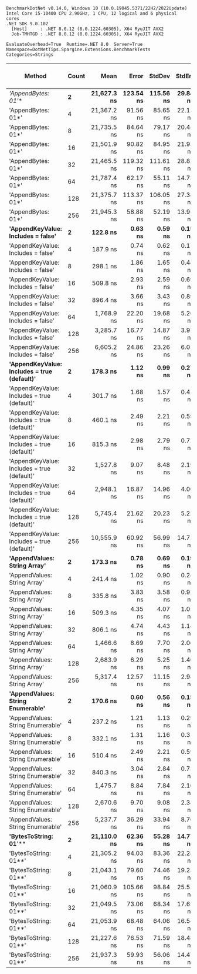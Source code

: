```

BenchmarkDotNet v0.14.0, Windows 10 (10.0.19045.5371/22H2/2022Update)
Intel Core i5-10400 CPU 2.90GHz, 1 CPU, 12 logical and 6 physical cores
.NET SDK 9.0.102
  [Host]     : .NET 8.0.12 (8.0.1224.60305), X64 RyuJIT AVX2
  Job-TMHTGD : .NET 8.0.12 (8.0.1224.60305), X64 RyuJIT AVX2

EvaluateOverhead=True  Runtime=.NET 8.0  Server=True  
Namespace=DotNetTips.Spargine.Extensions.BenchmarkTests  Categories=Strings  

```
| Method                                      | Count | Mean        | Error     | StdDev    | StdErr   | Min         | Q1          | Median      | Q3          | Max         | Op/s        | CI99.9% Margin | Iterations | Kurtosis | MValue | Skewness | Rank | LogicalGroup | Baseline | Exceptions | Code Size | Completed Work Items | Lock Contentions | Gen0   | Gen1   | Allocated |
|-------------------------------------------- |------ |------------:|----------:|----------:|---------:|------------:|------------:|------------:|------------:|------------:|------------:|---------------:|-----------:|---------:|-------:|---------:|-----:|------------- |--------- |-----------:|----------:|---------------------:|-----------------:|-------:|-------:|----------:|
| **&#39;AppendBytes: 01*&#39;**                          | **2**     | **21,627.3 ns** | **123.54 ns** | **115.56 ns** | **29.84 ns** | **21,439.2 ns** | **21,539.3 ns** | **21,614.3 ns** | **21,709.9 ns** | **21,812.1 ns** |    **46,237.9** |     **-7.4183 ns** |      **15.00** |    **1.724** |  **2.000** |   **0.1680** |   **22** | *****            | **No**       |          **-** |     **818 B** |                    **-** |                **-** | **0.4883** |      **-** |   **45736 B** |
| &#39;AppendBytes: 01*&#39;                          | 4     | 21,367.2 ns |  91.56 ns |  85.65 ns | 22.11 ns | 21,213.3 ns | 21,315.0 ns | 21,373.7 ns | 21,438.9 ns | 21,477.7 ns |    46,800.6 |     -3.5568 ns |      15.00 |    1.723 |  2.000 |  -0.3243 |   22 | *            | No       |          - |     818 B |                    - |                - | 0.4883 |      - |   45736 B |
| &#39;AppendBytes: 01*&#39;                          | 8     | 21,735.5 ns |  84.64 ns |  79.17 ns | 20.44 ns | 21,619.2 ns | 21,676.3 ns | 21,725.3 ns | 21,801.2 ns | 21,857.3 ns |    46,007.6 |     -2.7206 ns |      15.00 |    1.501 |  2.000 |   0.1054 |   22 | *            | No       |          - |     818 B |                    - |                - | 0.4883 |      - |   45736 B |
| &#39;AppendBytes: 01*&#39;                          | 16    | 21,501.9 ns |  90.82 ns |  84.95 ns | 21.93 ns | 21,379.2 ns | 21,439.2 ns | 21,490.3 ns | 21,561.8 ns | 21,668.1 ns |    46,507.6 |     -3.4669 ns |      15.00 |    1.917 |  2.000 |   0.2129 |   22 | *            | No       |          - |     818 B |                    - |                - | 0.4883 |      - |   45736 B |
| &#39;AppendBytes: 01*&#39;                          | 32    | 21,465.5 ns | 119.32 ns | 111.61 ns | 28.82 ns | 21,307.5 ns | 21,386.4 ns | 21,440.1 ns | 21,513.4 ns | 21,698.2 ns |    46,586.4 |     -6.9094 ns |      15.00 |    2.600 |  2.000 |   0.7476 |   22 | *            | No       |          - |     818 B |                    - |                - | 0.4883 |      - |   45736 B |
| &#39;AppendBytes: 01*&#39;                          | 64    | 21,787.4 ns |  62.17 ns |  55.11 ns | 14.73 ns | 21,701.6 ns | 21,756.0 ns | 21,772.3 ns | 21,821.1 ns | 21,900.0 ns |    45,898.1 |     -0.3648 ns |      14.00 |    2.201 |  2.000 |   0.4652 |   22 | *            | No       |          - |     818 B |                    - |                - | 0.4883 |      - |   45736 B |
| &#39;AppendBytes: 01*&#39;                          | 128   | 21,375.7 ns | 113.37 ns | 106.05 ns | 27.38 ns | 21,175.8 ns | 21,306.8 ns | 21,375.5 ns | 21,421.5 ns | 21,578.5 ns |    46,782.0 |     -6.1908 ns |      15.00 |    2.552 |  2.000 |   0.2295 |   22 | *            | No       |          - |     818 B |                    - |                - | 0.4883 |      - |   45736 B |
| &#39;AppendBytes: 01*&#39;                          | 256   | 21,945.3 ns |  58.88 ns |  52.19 ns | 13.95 ns | 21,837.5 ns | 21,919.1 ns | 21,942.3 ns | 21,974.8 ns | 22,042.5 ns |    45,567.9 |      0.0254 ns |      14.00 |    2.489 |  2.000 |  -0.1118 |   22 | *            | No       |          - |     818 B |                    - |                - | 0.4883 |      - |   45736 B |
| **&#39;AppendKeyValue: Includes = false&#39;**          | **2**     |    **122.8 ns** |   **0.63 ns** |   **0.59 ns** |  **0.15 ns** |    **122.0 ns** |    **122.4 ns** |    **122.8 ns** |    **123.2 ns** |    **124.0 ns** | **8,142,876.1** |      **7.4237 ns** |      **15.00** |    **1.995** |  **2.000** |   **0.2754** |    **1** | *****            | **No**       |          **-** |   **1,565 B** |                    **-** |                **-** | **0.0052** |      **-** |     **496 B** |
| &#39;AppendKeyValue: Includes = false&#39;          | 4     |    187.9 ns |   0.74 ns |   0.62 ns |  0.17 ns |    187.1 ns |    187.6 ns |    187.7 ns |    188.1 ns |    189.1 ns | 5,321,857.4 |      6.4140 ns |      13.00 |    1.855 |  2.000 |   0.5234 |    3 | *            | No       |          - |   1,568 B |                    - |                - | 0.0088 |      - |     816 B |
| &#39;AppendKeyValue: Includes = false&#39;          | 8     |    298.1 ns |   1.86 ns |   1.65 ns |  0.44 ns |    294.4 ns |    297.6 ns |    298.3 ns |    299.1 ns |    300.2 ns | 3,354,418.4 |      6.7795 ns |      14.00 |    2.771 |  2.000 |  -0.8140 |    5 | *            | No       |          - |   1,555 B |                    - |                - | 0.0148 |      - |    1392 B |
| &#39;AppendKeyValue: Includes = false&#39;          | 16    |    509.8 ns |   2.93 ns |   2.59 ns |  0.69 ns |    505.0 ns |    508.2 ns |    510.0 ns |    511.0 ns |    514.6 ns | 1,961,533.7 |      6.6534 ns |      14.00 |    2.231 |  2.000 |  -0.0094 |    8 | *            | No       |          - |   1,555 B |                    - |                - | 0.0267 |      - |    2472 B |
| &#39;AppendKeyValue: Includes = false&#39;          | 32    |    896.4 ns |   3.66 ns |   3.43 ns |  0.89 ns |    891.0 ns |    893.4 ns |    896.8 ns |    898.4 ns |    903.2 ns | 1,115,539.5 |      7.0575 ns |      15.00 |    1.996 |  2.000 |   0.1162 |   11 | *            | No       |          - |   1,557 B |                    - |                - | 0.0496 |      - |    4560 B |
| &#39;AppendKeyValue: Includes = false&#39;          | 64    |  1,768.9 ns |  22.20 ns |  19.68 ns |  5.26 ns |  1,738.5 ns |  1,753.7 ns |  1,769.0 ns |  1,777.7 ns |  1,805.5 ns |   565,330.9 |      4.3699 ns |      14.00 |    2.113 |  2.000 |   0.4188 |   14 | *            | No       |          - |   1,572 B |                    - |                - | 0.0935 |      - |    8664 B |
| &#39;AppendKeyValue: Includes = false&#39;          | 128   |  3,285.7 ns |  16.77 ns |  14.87 ns |  3.97 ns |  3,249.3 ns |  3,278.6 ns |  3,286.6 ns |  3,296.3 ns |  3,308.2 ns |   304,344.9 |      5.0131 ns |      14.00 |    3.181 |  2.000 |  -0.7690 |   17 | *            | No       |          - |   1,555 B |                    - |                - | 0.1831 |      - |   16800 B |
| &#39;AppendKeyValue: Includes = false&#39;          | 256   |  6,605.2 ns |  24.86 ns |  23.26 ns |  6.01 ns |  6,569.6 ns |  6,586.1 ns |  6,603.5 ns |  6,620.8 ns |  6,649.7 ns |   151,395.9 |      4.4974 ns |      15.00 |    1.911 |  2.000 |   0.0223 |   20 | *            | No       |          - |   1,568 B |                    - |                - | 0.3662 | 0.0076 |   33000 B |
| **&#39;AppendKeyValue: Includes = true (default)&#39;** | **2**     |    **178.3 ns** |   **1.12 ns** |   **0.99 ns** |  **0.27 ns** |    **176.7 ns** |    **177.4 ns** |    **178.5 ns** |    **178.9 ns** |    **179.8 ns** | **5,610,089.9** |      **6.8673 ns** |      **14.00** |    **1.488** |  **2.000** |  **-0.0633** |    **2** | *****            | **No**       |          **-** |      **44 B** |                    **-** |                **-** | **0.0076** |      **-** |     **712 B** |
| &#39;AppendKeyValue: Includes = true (default)&#39; | 4     |    301.7 ns |   1.68 ns |   1.57 ns |  0.41 ns |    299.2 ns |    300.7 ns |    302.0 ns |    302.9 ns |    304.4 ns | 3,314,514.5 |      7.2968 ns |      15.00 |    1.718 |  2.000 |   0.0499 |    5 | *            | No       |          - |   2,697 B |                    - |                - | 0.0124 |      - |    1176 B |
| &#39;AppendKeyValue: Includes = true (default)&#39; | 8     |    460.1 ns |   2.49 ns |   2.21 ns |  0.59 ns |    455.3 ns |    458.6 ns |    460.3 ns |    461.5 ns |    463.7 ns | 2,173,556.1 |      6.7047 ns |      14.00 |    2.425 |  2.000 |  -0.2883 |    7 | *            | No       |          - |   2,697 B |                    - |                - | 0.0219 |      - |    2040 B |
| &#39;AppendKeyValue: Includes = true (default)&#39; | 16    |    815.3 ns |   2.98 ns |   2.79 ns |  0.72 ns |    809.3 ns |    814.0 ns |    815.5 ns |    817.2 ns |    820.2 ns | 1,226,486.1 |      7.1404 ns |      15.00 |    2.611 |  2.000 |  -0.3677 |    9 | *            | No       |          - |   2,697 B |                    - |                - | 0.0401 |      - |    3696 B |
| &#39;AppendKeyValue: Includes = true (default)&#39; | 32    |  1,527.8 ns |   9.07 ns |   8.48 ns |  2.19 ns |  1,514.5 ns |  1,521.3 ns |  1,530.1 ns |  1,533.2 ns |  1,542.6 ns |   654,522.0 |      6.4052 ns |      15.00 |    1.825 |  2.000 |  -0.2757 |   13 | *            | No       |          - |   2,697 B |                    - |                - | 0.0744 |      - |    6936 B |
| &#39;AppendKeyValue: Includes = true (default)&#39; | 64    |  2,948.1 ns |  16.87 ns |  14.96 ns |  4.00 ns |  2,932.4 ns |  2,937.9 ns |  2,942.1 ns |  2,957.3 ns |  2,986.3 ns |   339,206.2 |      5.0014 ns |      14.00 |    3.394 |  2.000 |   1.1175 |   16 | *            | No       |          - |   2,697 B |                    - |                - | 0.1450 |      - |   13344 B |
| &#39;AppendKeyValue: Includes = true (default)&#39; | 128   |  5,745.4 ns |  21.62 ns |  20.23 ns |  5.22 ns |  5,710.9 ns |  5,734.3 ns |  5,744.7 ns |  5,757.8 ns |  5,775.2 ns |   174,051.6 |      4.8888 ns |      15.00 |    1.848 |  2.000 |  -0.0426 |   19 | *            | No       |          - |   2,697 B |                    - |                - | 0.2899 |      - |   26088 B |
| &#39;AppendKeyValue: Includes = true (default)&#39; | 256   | 10,555.9 ns |  60.92 ns |  56.99 ns | 14.71 ns | 10,462.1 ns | 10,517.9 ns | 10,556.1 ns | 10,607.1 ns | 10,640.5 ns |    94,733.9 |      0.1430 ns |      15.00 |    1.588 |  2.000 |  -0.1976 |   21 | *            | No       |          - |   2,697 B |                    - |                - | 0.5646 | 0.0153 |   51120 B |
| **&#39;AppendValues: String Array&#39;**                | **2**     |    **173.3 ns** |   **0.78 ns** |   **0.69 ns** |  **0.19 ns** |    **172.4 ns** |    **172.7 ns** |    **173.3 ns** |    **173.7 ns** |    **174.5 ns** | **5,770,696.2** |      **6.9072 ns** |      **14.00** |    **1.760** |  **2.000** |   **0.1687** |    **2** | *****            | **No**       |          **-** |   **1,094 B** |                    **-** |                **-** | **0.0064** |      **-** |     **600 B** |
| &#39;AppendValues: String Array&#39;                | 4     |    241.4 ns |   1.02 ns |   0.90 ns |  0.24 ns |    239.8 ns |    240.8 ns |    241.5 ns |    241.9 ns |    243.5 ns | 4,142,300.4 |      6.8796 ns |      14.00 |    2.963 |  2.000 |   0.2686 |    4 | *            | No       |          - |   1,104 B |                    - |                - | 0.0091 |      - |     872 B |
| &#39;AppendValues: String Array&#39;                | 8     |    335.8 ns |   3.83 ns |   3.58 ns |  0.92 ns |    329.9 ns |    332.9 ns |    337.1 ns |    338.1 ns |    341.8 ns | 2,978,214.6 |      7.0379 ns |      15.00 |    1.611 |  2.000 |  -0.0797 |    6 | *            | No       |          - |   1,094 B |                    - |                - | 0.0143 |      - |    1336 B |
| &#39;AppendValues: String Array&#39;                | 16    |    509.3 ns |   4.35 ns |   4.07 ns |  1.05 ns |    503.0 ns |    506.6 ns |    508.0 ns |    512.6 ns |    517.6 ns | 1,963,501.1 |      6.9751 ns |      15.00 |    2.074 |  2.000 |   0.5154 |    8 | *            | No       |          - |   1,101 B |                    - |                - | 0.0238 |      - |    2192 B |
| &#39;AppendValues: String Array&#39;                | 32    |    806.1 ns |   4.74 ns |   4.43 ns |  1.14 ns |    797.9 ns |    803.4 ns |    805.1 ns |    808.5 ns |    816.1 ns | 1,240,493.2 |      6.9280 ns |      15.00 |    2.832 |  2.000 |   0.3578 |    9 | *            | No       |          - |   1,094 B |                    - |                - | 0.0410 |      - |    3832 B |
| &#39;AppendValues: String Array&#39;                | 64    |  1,466.6 ns |   8.69 ns |   7.70 ns |  2.06 ns |  1,449.7 ns |  1,464.1 ns |  1,466.6 ns |  1,472.0 ns |  1,478.5 ns |   681,867.4 |      5.9708 ns |      14.00 |    2.548 |  2.000 |  -0.6194 |   12 | *            | No       |          - |   1,096 B |                    - |                - | 0.0763 |      - |    7040 B |
| &#39;AppendValues: String Array&#39;                | 128   |  2,683.9 ns |   6.29 ns |   5.25 ns |  1.46 ns |  2,676.0 ns |  2,680.9 ns |  2,683.5 ns |  2,686.7 ns |  2,693.9 ns |   372,592.7 |      5.7715 ns |      13.00 |    2.015 |  2.000 |   0.1887 |   15 | *            | No       |          - |   1,094 B |                    - |                - | 0.1450 |      - |   13384 B |
| &#39;AppendValues: String Array&#39;                | 256   |  5,317.4 ns |  12.57 ns |  11.15 ns |  2.98 ns |  5,291.5 ns |  5,311.3 ns |  5,318.5 ns |  5,326.0 ns |  5,331.9 ns |   188,063.4 |      5.5105 ns |      14.00 |    2.693 |  2.000 |  -0.6746 |   18 | *            | No       |          - |   1,094 B |                    - |                - | 0.2899 |      - |   26000 B |
| **&#39;AppendValues: String Enumerable&#39;**           | **2**     |    **170.6 ns** |   **0.60 ns** |   **0.56 ns** |  **0.15 ns** |    **169.4 ns** |    **170.3 ns** |    **170.5 ns** |    **171.0 ns** |    **171.4 ns** | **5,861,878.9** |      **7.4274 ns** |      **15.00** |    **2.127** |  **2.000** |  **-0.1045** |    **2** | *****            | **No**       |          **-** |   **1,100 B** |                    **-** |                **-** | **0.0064** |      **-** |     **600 B** |
| &#39;AppendValues: String Enumerable&#39;           | 4     |    237.2 ns |   1.21 ns |   1.13 ns |  0.29 ns |    235.3 ns |    236.2 ns |    237.3 ns |    238.1 ns |    238.9 ns | 4,215,479.8 |      7.3542 ns |      15.00 |    1.548 |  2.000 |  -0.1498 |    4 | *            | No       |          - |   1,103 B |                    - |                - | 0.0091 |      - |     872 B |
| &#39;AppendValues: String Enumerable&#39;           | 8     |    332.1 ns |   1.31 ns |   1.16 ns |  0.31 ns |    330.5 ns |    330.9 ns |    332.6 ns |    333.0 ns |    333.7 ns | 3,011,090.3 |      6.8447 ns |      14.00 |    1.206 |  2.000 |  -0.1938 |    6 | *            | No       |          - |   1,104 B |                    - |                - | 0.0143 |      - |    1336 B |
| &#39;AppendValues: String Enumerable&#39;           | 16    |    510.4 ns |   2.49 ns |   2.21 ns |  0.59 ns |    505.0 ns |    509.3 ns |    510.6 ns |    511.6 ns |    513.9 ns | 1,959,252.5 |      6.7047 ns |      14.00 |    3.184 |  2.000 |  -0.6996 |    8 | *            | No       |          - |   1,094 B |                    - |                - | 0.0238 |      - |    2192 B |
| &#39;AppendValues: String Enumerable&#39;           | 32    |    840.3 ns |   3.04 ns |   2.84 ns |  0.73 ns |    835.1 ns |    838.4 ns |    839.6 ns |    842.7 ns |    844.4 ns | 1,190,072.5 |      7.1332 ns |      15.00 |    1.739 |  2.000 |  -0.0126 |   10 | *            | No       |          - |   1,094 B |                    - |                - | 0.0410 |      - |    3832 B |
| &#39;AppendValues: String Enumerable&#39;           | 64    |  1,475.7 ns |   8.84 ns |   7.84 ns |  2.10 ns |  1,460.0 ns |  1,470.9 ns |  1,476.1 ns |  1,479.4 ns |  1,492.1 ns |   677,637.1 |      5.9524 ns |      14.00 |    2.768 |  2.000 |   0.1071 |   12 | *            | No       |          - |   1,094 B |                    - |                - | 0.0763 |      - |    7040 B |
| &#39;AppendValues: String Enumerable&#39;           | 128   |  2,670.6 ns |   9.70 ns |   9.08 ns |  2.34 ns |  2,654.1 ns |  2,663.9 ns |  2,670.3 ns |  2,678.2 ns |  2,688.1 ns |   374,442.4 |      6.3281 ns |      15.00 |    2.066 |  2.000 |   0.1192 |   15 | *            | No       |          - |   1,096 B |                    - |                - | 0.1450 |      - |   13384 B |
| &#39;AppendValues: String Enumerable&#39;           | 256   |  5,237.7 ns |  36.29 ns |  33.94 ns |  8.76 ns |  5,195.7 ns |  5,211.4 ns |  5,222.7 ns |  5,264.4 ns |  5,301.6 ns |   190,923.3 |      3.1178 ns |      15.00 |    1.704 |  2.000 |   0.4727 |   18 | *            | No       |          - |   1,094 B |                    - |                - | 0.2899 |      - |   26000 B |
| **&#39;BytesToString: 01**&#39;**                       | **2**     | **21,110.0 ns** |  **62.36 ns** |  **55.28 ns** | **14.77 ns** | **20,958.3 ns** | **21,083.2 ns** | **21,128.7 ns** | **21,146.0 ns** | **21,170.7 ns** |    **47,370.9** |     **-0.3874 ns** |      **14.00** |    **4.322** |  **2.000** |  **-1.3261** |   **22** | *****            | **No**       |          **-** |   **1,268 B** |                    **-** |                **-** | **0.4883** |      **-** |   **45472 B** |
| &#39;BytesToString: 01**&#39;                       | 4     | 21,305.2 ns |  94.03 ns |  83.36 ns | 22.28 ns | 21,184.7 ns | 21,263.8 ns | 21,298.2 ns | 21,355.0 ns | 21,489.1 ns |    46,936.9 |     -4.1391 ns |      14.00 |    2.476 |  2.000 |   0.4601 |   22 | *            | No       |          - |   1,267 B |                    - |                - | 0.4883 |      - |   45472 B |
| &#39;BytesToString: 01**&#39;                       | 8     | 21,043.1 ns |  79.60 ns |  74.46 ns | 19.23 ns | 20,923.2 ns | 21,003.8 ns | 21,033.9 ns | 21,087.5 ns | 21,193.0 ns |    47,521.5 |     -2.1130 ns |      15.00 |    2.283 |  2.000 |   0.2548 |   22 | *            | No       |          - |   1,267 B |                    - |                - | 0.4883 |      - |   45472 B |
| &#39;BytesToString: 01**&#39;                       | 16    | 21,060.9 ns | 105.66 ns |  98.84 ns | 25.52 ns | 20,946.4 ns | 20,990.6 ns | 21,036.1 ns | 21,121.7 ns | 21,231.9 ns |    47,481.3 |     -5.2599 ns |      15.00 |    1.843 |  2.000 |   0.6445 |   22 | *            | No       |          - |   1,239 B |                    - |                - | 0.4883 |      - |   45472 B |
| &#39;BytesToString: 01**&#39;                       | 32    | 21,049.5 ns |  73.06 ns |  68.34 ns | 17.65 ns | 20,926.3 ns | 21,009.0 ns | 21,066.0 ns | 21,087.6 ns | 21,183.2 ns |    47,507.2 |     -1.3229 ns |      15.00 |    2.378 |  2.000 |  -0.1742 |   22 | *            | No       |          - |   1,239 B |                    - |                - | 0.4883 |      - |   45472 B |
| &#39;BytesToString: 01**&#39;                       | 64    | 21,053.9 ns |  68.48 ns |  64.06 ns | 16.54 ns | 20,964.5 ns | 21,006.2 ns | 21,042.1 ns | 21,101.5 ns | 21,153.0 ns |    47,497.1 |     -0.7702 ns |      15.00 |    1.494 |  2.000 |   0.2223 |   22 | *            | No       |          - |   1,267 B |                    - |                - | 0.4883 |      - |   45472 B |
| &#39;BytesToString: 01**&#39;                       | 128   | 21,227.6 ns |  76.53 ns |  71.59 ns | 18.48 ns | 21,096.3 ns | 21,166.9 ns | 21,239.2 ns | 21,273.1 ns | 21,336.2 ns |    47,108.5 |     -1.7421 ns |      15.00 |    1.772 |  2.000 |  -0.1115 |   22 | *            | No       |          - |   1,291 B |                    - |                - | 0.4883 |      - |   45472 B |
| &#39;BytesToString: 01**&#39;                       | 256   | 21,937.3 ns |  59.93 ns |  56.06 ns | 14.47 ns | 21,830.7 ns | 21,909.7 ns | 21,930.4 ns | 21,975.3 ns | 22,062.8 ns |    45,584.4 |      0.2632 ns |      15.00 |    2.836 |  2.000 |   0.2698 |   22 | *            | No       |          - |   1,321 B |                    - |                - | 0.4883 |      - |   45472 B |
